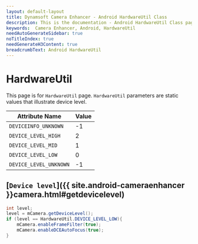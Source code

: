 ```yaml
---
layout: default-layout
title: Dynamsoft Camera Enhancer - Android HardwareUtil Class
description: This is the documentation - Android HardwareUtil Class page of Dynamsoft Camera Enhancer.
keywords:  Camera Enhancer, Android, HardwareUtil
needAutoGenerateSidebar: true
noTitleIndex: true
needGenerateH3Content: true
breadcrumbText: Android HardwareUtil
---
```


# HardwareUtil

This page is for `HardwareUtil` page. `HardwareUtil` parameters are static values that illustrate device level.

| Attribute Name | Value |
|------|------|
| `DEVICEINFO_UNKNOWN` | -1 |
| `DEVICE_LEVEL_HIGH` | 2 |
| `DEVICE_LEVEL_MID` | 1 |
| `DEVICE_LEVEL_LOW` | 0 |
| `DEVICE_LEVEL_UNKNOWN` | -1 |

## [`Device level`]({{ site.android-cameraenhancer }}camera.html#getdevicelevel)

```java
int level;
level = mCamera.getDeviceLevel();
if (level == HardwareUtil.DEVICE_LEVEL_LOW){
    mCamera.enableFrameFilter(true);
    mCamera.enableDCEAutoFocus(true);
}
```
